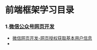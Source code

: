 # 前端框架学习目录

### 1.[微信公众号网页开发](微信公众号网页开发)

+ [微信网页开发-网页授权获取基本用户信息](微信公众号网页开发/微信网页开发-网页授权获取基本用户信息/微信网页开发-网页授权获取基本用户信息.md)
+ 